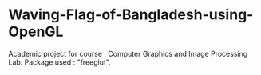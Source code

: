 # Waving-Flag-of-Bangladesh-using-OpenGL
Academic project for course : Computer Graphics and Image Processing Lab.
Package used : "freeglut".
